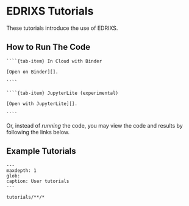 # EDRIXS Tutorials

These tutorials introduce the use of EDRIXS.

## How to Run The Code

`````{tab-set}
````{tab-item} In Cloud with Binder

[Open on Binder][].

````

````{tab-item} JupyterLite (experimental)

[Open with JupyterLite][].

````
`````

Or, instead of _running_ the code, you may view the code and results by
following the links below.

## Example Tutorials

```{toctree}
---
maxdepth: 1
glob:
caption: User tutorials
---

tutorials/**/*

```

[Open on Binder]: https://mybinder.org/v2/gh/EDRIXS/RIXSREXS2025-tutorial/main?urlpath=tree/tutorials/
